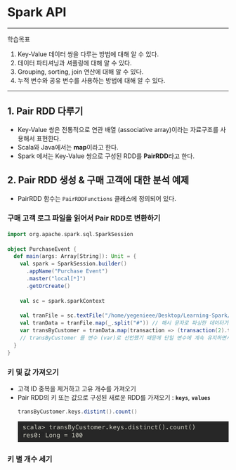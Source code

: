 # Spark API
---
 학습목표

 1. Key-Value 데이터 쌍을 다루는 방법에 대해 알 수 있다.
 2. 데이터 파티셔닝과 셔플링에 대해 알 수 있다.
 3. Grouping, sorting, join 연산에 대해 알 수 있다.
 4. 누적 변수와 공유 변수를 사용하는 방법에 대해 알 수 있다.
---

## 1. Pair RDD 다루기
- Key-Value 쌍은 전통적으로 연관 배열 (associative array)이라는 자료구조를 사용해서 표현한다.
- Scala와 Java에서는 **map**이라고 한다.
- Spark 에서는 Key-Value 쌍으로 구성된 RDD를 **PairRDD**라고 한다.

## 2. Pair RDD 생성 & 구매 고객에 대한 분석 예제
- PairRDD 함수는 `PairRDDFunctions` 클래스에 정의되어 있다.

### 구매 고객 로그 파일을 읽어서 Pair RDD로 변환하기
```Scala
import org.apache.spark.sql.SparkSession

object PurchaseEvent {
  def main(args: Array[String]): Unit = {
    val spark = SparkSession.builder()
      .appName("Purchase Event")
      .master("local[*]")
      .getOrCreate()

    val sc = spark.sparkContext

    val tranFile = sc.textFile("/home/yegenieee/Desktop/Learning-Spark/spark-in-action/app/src/main/resource/ch04/ch04_data_transactions.txt") // 데이터를 로드한다
    val tranData = tranFile.map(_.split("#")) // 해시 문자로 파싱한 데이터가 tranData에 문자열 배열 형태로 저장된다
    var transByCustomer = tranData.map(transaction => (transaction(2).toInt, transaction)) // 파싱한 데이터를 튜플로 매핑하여 Pair RDD를 생성 (고객ID, transaction 배열)
    // transByCustomer 를 변수 (var)로 선언했기 때문에 단일 변수에 계속 유지하면서 갱신할 수 있게 된다
  }
}
```

### 키 및 값 가져오기
- 고객 ID 중복을 제거하고 고유 개수를 가져오기
- Pair RDD의 키 또는 값으로 구성된 새로운 RDD를 가져오기 : **`keys`**, **`values`**
    ```Scala
    transByCustomer.keys.distint().count()
    ```
    ![distinct_customer_id_count](images/2022/10/distinct-customer-id-count.png)

### 키 별 개수 세기
